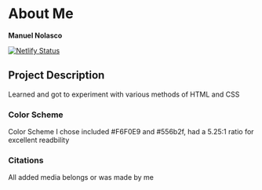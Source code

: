 # About Me


**Manuel Nolasco**

[![Netlify Status](https://api.netlify.com/api/v1/badges/55d01e7e-a32c-4f6a-b4c7-67578d90ae96/deploy-status)][def]





[def]: https://app.netlify.com/sites/about-me-mnolasc2297-1/deploys


## Project Description
Learned and got to experiment with various methods of HTML and CSS

### Color Scheme
Color Scheme I chose included
#F6F0E9 and #556b2f, had a 5.25:1 ratio for excellent readbility

### Citations
All added media belongs or was made by me

